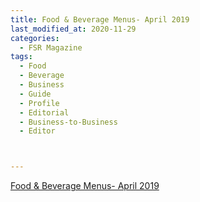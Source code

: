 ```yaml
---
title: Food & Beverage Menus- April 2019
last_modified_at: 2020-11-29
categories:
  - FSR Magazine
tags:
  - Food
  - Beverage
  - Business
  - Guide
  - Profile
  - Editorial 
  - Business-to-Business
  - Editor



---
```




[Food & Beverage Menus- April 2019](http://www.omagdigital.com/publication/?i=575413&ver=html5&p=18)

